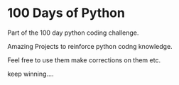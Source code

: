 # 100 Days of Python
Part of the 100 day python coding challenge.

Amazing Projects to reinforce python codng knowledge.

Feel free to use them make corrections on them etc.

keep winning....

